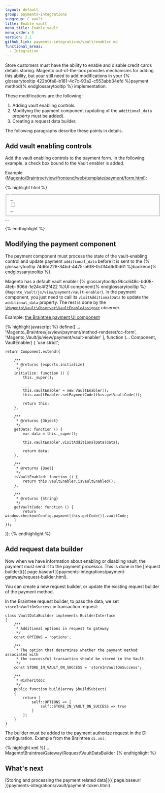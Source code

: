 ```yaml
---
layout: default
group: payments-integrations
subgroup: C_vault
title: Enable vault
menu_title: Enable vault
menu_order: 5
version: 2.1
github_link: payments-integrations/vault/enabler.md
functional_areas:
  - Integration
---
```


Store customers must have the ability to enable and disable credit cards details storing.
Magento out-of-the-box provides mechanisms for adding this ability, but your still need to add modifications in your {% glossarytooltip 422b0fa8-b181-4c7c-93a2-c553abb34efd %}payment method{% endglossarytooltip %} implementation.

These modifications are the following:

1. Adding vault enabling controls.
2. Modifying the payment component (updating of the `additional_data` property must be added).
3. Creating a request data builder.

The following paragraphs describe these points in details.

## Add vault enabling controls

Add the vault enabling controls to the payment form. In the following example, a check box bound to the Vault enabler is added.

Example ([Magento/Braintree/view/frontend/web/template/payment/form.html]({{site.mage2100url}}app/code/Magento/Braintree/view/frontend/web/template/payment/form.html)):

{% highlight html %}
<form id="co-transparent-form-braintree" class="form" data-bind="" method="post" action="#" novalidate="novalidate">
    <fieldset data-bind="attr: {class: 'fieldset payment items' + getCode(), id: 'payment_form_' + getCode()}">
        <legend class="legend">
            <span><!-- ko i18n: 'Credit Card Information'--><!-- /ko --></span>
        </legend>
        ...
        <!-- ko if: (isVaultEnabled())-->
        <div class="field choice">
            <input type="checkbox"
                name="vault[is_enabled]"
                class="checkbox"
                data-bind="attr: {'id': getCode() + '_enable_vault'}, checked: vaultEnabler.isActivePaymentTokenEnabler"/>
            <label class="label" data-bind="attr: {'for': getCode() + '_enable_vault'}">
                <span><!-- ko i18n: 'Save for later use.'--><!-- /ko --></span>
            </label>
        </div>
        <!-- /ko -->
        ...
    </fieldset>
    ...
</form>
{% endhighlight %}

## Modifying the payment component

The payment component must process the state of the vault-enabling control and update payment `additional_data` before it is sent to the {% glossarytooltip 74d6d228-34bd-4475-a6f8-0c0f4d6d0d61 %}backend{% endglossarytooltip %}. 

Magento has a default vault enabler {% glossarytooltip 9bcc648c-bd08-4feb-906d-1e24c4f2f422 %}UI component{% endglossarytooltip %} (`Magento_Vault/js/view/payment/vault-enabler`). In the payment component, you just need to call its `visitAdditionalData` to update the `additional_data` property. The rest is done by the [`\Magento\Vault\Observer\VaultEnableAssigner`]({{site.mage2100url}}app/code/Magento/Vault/Observer/VaultEnableAssigner.php) observer.

Example: [the Braintree payment UI component]({{site.mage2100url}}app/code/Magento/Braintree/view/frontend/web/js/view/payment/method-renderer/hosted-fields.js)

{% highlight javascript %}
define([
    ...
    'Magento_Braintree/js/view/payment/method-renderer/cc-form',
    'Magento_Vault/js/view/payment/vault-enabler'
], function (... Component, VaultEnabler) {
    'use strict';

    return Component.extend({

        /**
         * @returns {exports.initialize}
         */
        initialize: function () {
            this._super();

            ...
            this.vaultEnabler = new VaultEnabler();
            this.vaultEnabler.setPaymentCode(this.getVaultCode());

            return this;
        },

        /**
         * @returns {Object}
         */
        getData: function () {
            var data = this._super();

            this.vaultEnabler.visitAdditionalData(data);

            return data;
        },

        /**
         * @returns {Bool}
         */
        isVaultEnabled: function () {
            return this.vaultEnabler.isVaultEnabled();
        },

        /**
         * @returns {String}
         */
        getVaultCode: function () {
            return window.checkoutConfig.payment[this.getCode()].vaultCode;
        }
    });
});
{% endhighlight %}

## Add request data builder

Now when we have information about enabling or disabling vault, the payment must send it to the payment processor. This is done in the [request builder]({{ page.baseurl }}payments-integrations/payment-gateway/request-builder.html). 

You can create a new request builder, or update the existing request builder of the payment method.

In the Braintree request builder, to pass the data, we set `storeInVaultOnSuccess` in transaction request:

``` php?start_inline=1
class VaultDataBuilder implements BuilderInterface
{
    /**
     * Additional options in request to gateway
     */
    const OPTIONS = 'options';

    /**
     * The option that determines whether the payment method associated with
     * the successful transaction should be stored in the Vault.
     */
    const STORE_IN_VAULT_ON_SUCCESS = 'storeInVaultOnSuccess';

    /**
     * @inheritdoc
     */
    public function build(array $buildSubject)
    {
        return [
            self::OPTIONS => [
                self::STORE_IN_VAULT_ON_SUCCESS => true
            ]
        ];
    }
}
```

The builder must be added to the payment authorize request in the DI configuration. 
Example from the Braintree `di.xml`:

{% highlight xml %}
<virtualType name="BraintreeAuthorizeRequest" type="Magento\Payment\Gateway\Request\BuilderComposite">
    <arguments>
        <argument name="builders" xsi:type="array">
            ...
            <item name="vault" xsi:type="string">Magento\Braintree\Gateway\Request\VaultDataBuilder</item>
        </argument>
    </arguments>
</virtualType>
{% endhighlight %}

## What's next

[Storing and processing the payment related data]({{ page.baseurl }}payments-integrations/vault/payment-token.html)


